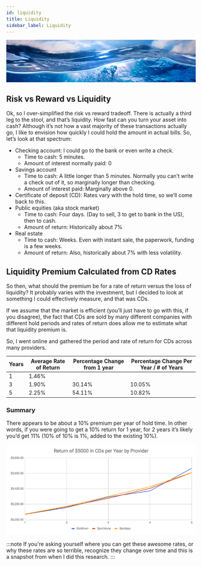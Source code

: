 ```yaml
---
id: liquidity
title: Liquidity
sidebar_label: Liquidity
---
```

![Liquidity](assets/liquidity.jpg)

## Risk vs Reward vs Liquidity
Ok, so I over-simplified the risk vs reward tradeoff.  There is actually a third leg to the stool, and that’s liquidity.  How fast can you turn your asset into cash?   Although it’s not how a vast majority of these transactions actually go, I like to envision how quickly I could hold the amount in actual bills.  So, let’s look at that spectrum:

* Checking account:  I could go to the bank or even write a check.  
  * Time to cash:  5 minutes.  
  * Amount of interest normally paid:  0
* Savings account
  * Time to cash: A little longer than 5 minutes. Normally you can’t write a check out of it, so marginally longer than checking.
  * Amount of interest paid:  Marginally above 0.
* Certificate of deposit (CD):  Rates vary with the hold time, so we’ll come back to this.
* Public equities (aka stock market)  
  * Time to cash: Four days.  (Day to sell, 3 to get to bank in the US), then to cash.  
  * Amount of return:  Historically about 7%
* Real estate 
  * Time to cash:  Weeks.  Even with instant sale, the paperwork, funding is a few weeks.  
  * Amount of return:  Also, historically about 7% with less volatility.  

## Liquidity Premium Calculated from CD Rates

So then, what should the premium be for a rate of return versus the loss of liquidity?  It probably varies with the investment, but I decided to look at something I could effectively measure, and that was CDs.

If we assume that the market is efficient (you’ll just have to go with this, if you disagree), the fact that CDs are sold by many different companies with different hold periods and rates of return does allow me to estimate what that liquidity premium is.

So, I went online and gathered the period and rate of return for CDs across many providers.  

| Years | Average Rate of Return | Percentage Change from 1 year | Percentage Change Per Year / # of Years|
|---|---|---|---|
|1|1.46%|
|3|1.90%|30.14%|10.05%|
|5|2.25%|54.11%|10.82%|

### Summary
There appears to be about a 10% premium per year of hold time.  In other words, if you were going to get a 10% return for 1 year, for 2 years it’s likely you’d get 11% (10% of 10% is 1%, added to the existing 10%).

![CD rates of return](assets/liquidity-cd-rates.png)

:::note
If you're asking yourself where you can get these awesome rates, or why these rates are so terrible, recognize they change over time and this is a snapshot from when I did this research.
:::
